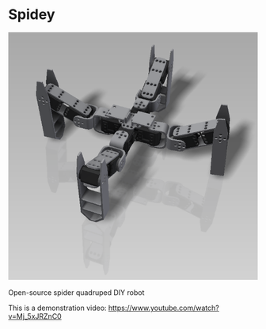 # Spidey

![Spidey](spidey.png)

Open-source spider quadruped DIY robot

This is a demonstration video:
https://www.youtube.com/watch?v=Mj_5xJRZnC0

